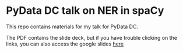 # PyData DC talk on NER in spaCy
This repo contains materials for my talk for PyData DC.

The PDF contains the slide deck, but if you have trouble clicking on the links, you can also access the google slides [here](https://docs.google.com/presentation/d/1Ue0AuKSA-JQG_Flx2sfdmGi9uh_BQalJaksyd8Az52A/edit?usp=sharing)

